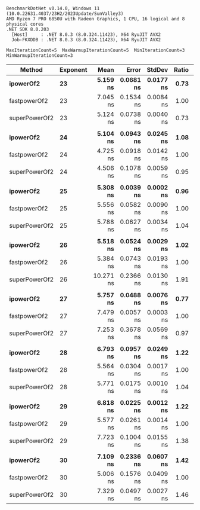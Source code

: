 ```

BenchmarkDotNet v0.14.0, Windows 11 (10.0.22631.4037/23H2/2023Update/SunValley3)
AMD Ryzen 7 PRO 6850U with Radeon Graphics, 1 CPU, 16 logical and 8 physical cores
.NET SDK 8.0.203
  [Host]     : .NET 8.0.3 (8.0.324.11423), X64 RyuJIT AVX2
  Job-FKXDDB : .NET 8.0.3 (8.0.324.11423), X64 RyuJIT AVX2

MaxIterationCount=5  MaxWarmupIterationCount=5  MinIterationCount=3  
MinWarmupIterationCount=3  

```
| Method        | Exponent | Mean      | Error     | StdDev    | Ratio | RatioSD |
|-------------- |--------- |----------:|----------:|----------:|------:|--------:|
| **ipowerOf2**     | **23**       |  **5.159 ns** | **0.0681 ns** | **0.0177 ns** |  **0.73** |    **0.00** |
| fastpowerOf2  | 23       |  7.045 ns | 0.1534 ns | 0.0084 ns |  1.00 |    0.00 |
| superPowerOf2 | 23       |  5.124 ns | 0.0738 ns | 0.0040 ns |  0.73 |    0.00 |
|               |          |           |           |           |       |         |
| **ipowerOf2**     | **24**       |  **5.104 ns** | **0.0943 ns** | **0.0245 ns** |  **1.08** |    **0.01** |
| fastpowerOf2  | 24       |  4.725 ns | 0.0918 ns | 0.0142 ns |  1.00 |    0.00 |
| superPowerOf2 | 24       |  4.506 ns | 0.1078 ns | 0.0059 ns |  0.95 |    0.00 |
|               |          |           |           |           |       |         |
| **ipowerOf2**     | **25**       |  **5.308 ns** | **0.0039 ns** | **0.0002 ns** |  **0.96** |    **0.00** |
| fastpowerOf2  | 25       |  5.556 ns | 0.0582 ns | 0.0090 ns |  1.00 |    0.00 |
| superPowerOf2 | 25       |  5.788 ns | 0.0627 ns | 0.0034 ns |  1.04 |    0.00 |
|               |          |           |           |           |       |         |
| **ipowerOf2**     | **26**       |  **5.518 ns** | **0.0524 ns** | **0.0029 ns** |  **1.02** |    **0.00** |
| fastpowerOf2  | 26       |  5.384 ns | 0.0743 ns | 0.0193 ns |  1.00 |    0.00 |
| superPowerOf2 | 26       | 10.271 ns | 0.2366 ns | 0.0130 ns |  1.91 |    0.01 |
|               |          |           |           |           |       |         |
| **ipowerOf2**     | **27**       |  **5.757 ns** | **0.0488 ns** | **0.0076 ns** |  **0.77** |    **0.00** |
| fastpowerOf2  | 27       |  7.479 ns | 0.0057 ns | 0.0003 ns |  1.00 |    0.00 |
| superPowerOf2 | 27       |  7.253 ns | 0.3678 ns | 0.0569 ns |  0.97 |    0.01 |
|               |          |           |           |           |       |         |
| **ipowerOf2**     | **28**       |  **6.793 ns** | **0.0957 ns** | **0.0249 ns** |  **1.22** |    **0.00** |
| fastpowerOf2  | 28       |  5.564 ns | 0.0304 ns | 0.0017 ns |  1.00 |    0.00 |
| superPowerOf2 | 28       |  5.771 ns | 0.0175 ns | 0.0010 ns |  1.04 |    0.00 |
|               |          |           |           |           |       |         |
| **ipowerOf2**     | **29**       |  **6.818 ns** | **0.0225 ns** | **0.0012 ns** |  **1.22** |    **0.00** |
| fastpowerOf2  | 29       |  5.577 ns | 0.0261 ns | 0.0014 ns |  1.00 |    0.00 |
| superPowerOf2 | 29       |  7.723 ns | 0.1004 ns | 0.0155 ns |  1.38 |    0.00 |
|               |          |           |           |           |       |         |
| **ipowerOf2**     | **30**       |  **7.109 ns** | **0.2336 ns** | **0.0607 ns** |  **1.42** |    **0.02** |
| fastpowerOf2  | 30       |  5.006 ns | 0.1576 ns | 0.0409 ns |  1.00 |    0.01 |
| superPowerOf2 | 30       |  7.329 ns | 0.0497 ns | 0.0027 ns |  1.46 |    0.01 |
